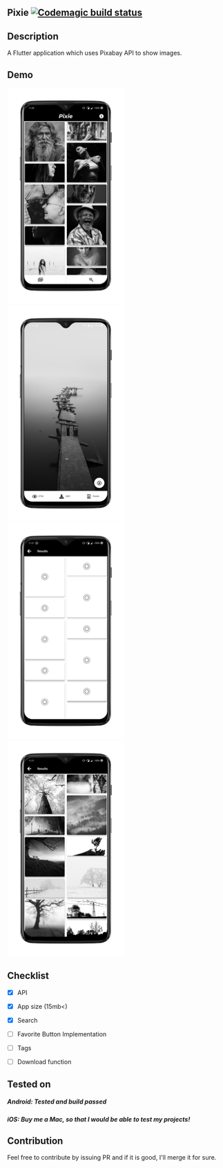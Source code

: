 ## Pixie  [![Codemagic build status](https://api.codemagic.io/apps/5db488dd7d3edb3315db81a6/5db488dd7d3edb3315db81a5/status_badge.svg)](https://codemagic.io/apps/5db488dd7d3edb3315db81a6/5db488dd7d3edb3315db81a5/latest_build)

## Description

A Flutter application which uses Pixabay API to show images.

## Demo
<img src="https://github.com/Imgkl/Pixie/blob/master/screenshots/1.png" height="500"><img src="https://github.com/Imgkl/Pixie/blob/master/screenshots/2.png" height="500"><img src="https://github.com/Imgkl/Pixie/blob/master/screenshots/3.png" height="500"><img src="https://github.com/Imgkl/Pixie/blob/master/screenshots/4.png" height="500">
## Checklist

- [x] API
- [x] App size (15mb<)
- [x] Search
- [ ] Favorite Button Implementation
- [ ] Tags
- [ ] Download function


## Tested on

##### Android: *Tested and build passed*
##### iOS: *Buy me a Mac, so that I would be able to test my projects!*


## Contribution

Feel free to contribute by issuing PR and if it is good, I'll merge it for sure.
